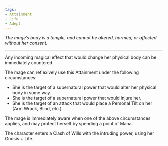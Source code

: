 ```yaml
---
tags:
- Attainment
- Life
- Adept
---
```


_The mage’s body is a temple, and cannot be altered, harmed, or affected without her consent._

---

Any incoming magical effect that would change her physical body can be immediately countered.

The mage can reflexively use this Attainment under the following circumstances:
- She is the target of a supernatural power that would alter her physical body in some way.
- She is the target of a supernatural power that would injure her.
- She is the target of an attack that would place a Personal Tilt on her (Arm Wrack, Blind, etc.).

The mage is immediately aware when one of the above circumstances applies, and may protect herself by spending a point of Mana.

The character enters a Clash of Wills with the intruding power, using her Gnosis + Life.